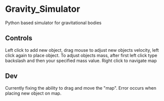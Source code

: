 # Gravity_Simulator
Python based simulator for gravitational bodies

## Controls
Left click to add new object, drag mouse to adjust new objects velocity, left click again to place object. To adjust objects mass, after first left click type backslash and then your specified mass value.
Right click to navigate map

## Dev
Currently fixing the ability to drag and move the "map". Error occurs when placing new object on map.
